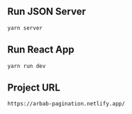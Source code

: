 ## Run JSON Server
```
yarn server
```

## Run React App
```
yarn run dev
```

## Project URL
```
https://arbab-pagination.netlify.app/
```
